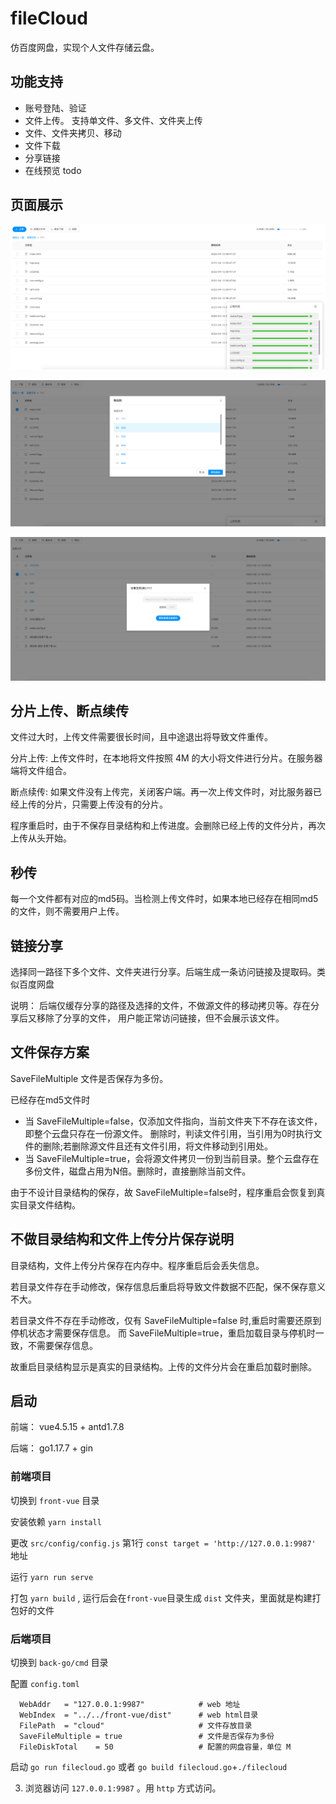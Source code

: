 # fileCloud

仿百度网盘，实现个人文件存储云盘。

## 功能支持

- 账号登陆、验证
- 文件上传。 支持单文件、多文件、文件夹上传
- 文件、文件夹拷贝、移动
- 文件下载
- 分享链接 
- 在线预览 todo


## 页面展示

![文件上传](assets/upload.png)

![文件移动](assets/move.png)

![文件分享](assets/shared.png)

## 分片上传、断点续传

文件过大时，上传文件需要很长时间，且中途退出将导致文件重传。

分片上传: 上传文件时，在本地将文件按照 4M 的大小将文件进行分片。在服务器端将文件组合。

断点续传: 如果文件没有上传完，关闭客户端。再一次上传文件时，对比服务器已经上传的分片，只需要上传没有的分片。

程序重启时，由于不保存目录结构和上传进度。会删除已经上传的文件分片，再次上传从头开始。

## 秒传

每一个文件都有对应的md5码。当检测上传文件时，如果本地已经存在相同md5的文件，则不需要用户上传。

## 链接分享

选择同一路径下多个文件、文件夹进行分享。后端生成一条访问链接及提取码。类似百度网盘

说明： 后端仅缓存分享的路径及选择的文件，不做源文件的移动拷贝等。存在分享后又移除了分享的文件，
用户能正常访问链接，但不会展示该文件。

## 文件保存方案

SaveFileMultiple 文件是否保存为多份。

已经存在md5文件时
- 当 SaveFileMultiple=false，仅添加文件指向，当前文件夹下不存在该文件，即整个云盘只存在一份源文件。
删除时，判读文件引用，当引用为0时执行文件的删除;若删除源文件且还有文件引用，将文件移动到引用处。
- 当 SaveFileMultiple=true，会将源文件拷贝一份到当前目录。整个云盘存在多份文件，磁盘占用为N倍。删除时，直接删除当前文件。

由于不设计目录结构的保存，故 SaveFileMultiple=false时，程序重启会恢复到真实目录文件结构。

## 不做目录结构和文件上传分片保存说明

目录结构，文件上传分片保存在内存中。程序重启后会丢失信息。

若目录文件存在手动修改，保存信息后重启将导致文件数据不匹配，保不保存意义不大。

若目录文件不存在手动修改，仅有 SaveFileMultiple=false 时,重启时需要还原到停机状态才需要保存信息。
而 SaveFileMultiple=true，重启加载目录与停机时一致，不需要保存信息。

故重启目录结构显示是真实的目录结构。上传的文件分片会在重启加载时删除。


## 启动

前端： vue4.5.15 + antd1.7.8

后端： go1.17.7 + gin 

### 前端项目

切换到 `front-vue` 目录

安装依赖 `yarn install `

更改 `src/config/config.js` 第1行 `const target = 'http://127.0.0.1:9987'` 地址

运行 `yarn run serve `

打包 `yarn build` , 运行后会在`front-vue`目录生成 `dist` 文件夹，里面就是构建打包好的文件

### 后端项目

切换到 `back-go/cmd` 目录

配置 `config.toml`
```
  WebAddr   = "127.0.0.1:9987"            # web 地址
  WebIndex  = "../../front-vue/dist"      # web html目录
  FilePath  = "cloud"                     # 文件存放目录
  SaveFileMultiple = true                 # 文件是否保存为多份
  FileDiskTotal    = 50                   # 配置的网盘容量，单位 M
```

启动 `go run filecloud.go` 或者 `go build filecloud.go`+`./filecloud`


3. 浏览器访问 `127.0.0.1:9987` 。用 `http` 方式访问。


